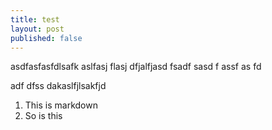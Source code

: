 ```yaml
---
title: test
layout: post
published: false
---
```

asdfasfasfdlsafk aslfasj flasj dfjalfjasd
fsadf
sasd
f
assf
as
fd

adf
dfss
dakaslfjlsakfjd

1. This is markdown
1. So is this
